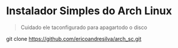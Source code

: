 # Instalador Simples do Arch Linux 

> Cuidado ele taconfigurado para apagartodo o disco 

git clone https://github.com/ericoandresilva/arch_sc.git

